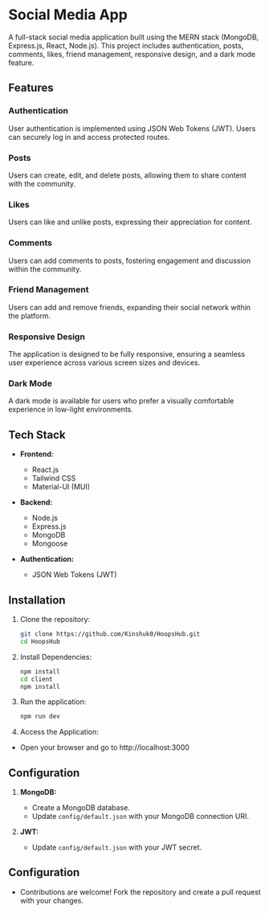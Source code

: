 # Social Media App

A full-stack social media application built using the MERN stack (MongoDB, Express.js, React, Node.js). This project includes authentication, posts, comments, likes, friend management, responsive design, and a dark mode feature.

## Features

### Authentication

User authentication is implemented using JSON Web Tokens (JWT). Users can securely log in and access protected routes.

### Posts

Users can create, edit, and delete posts, allowing them to share content with the community.

### Likes

Users can like and unlike posts, expressing their appreciation for content.

### Comments

Users can add comments to posts, fostering engagement and discussion within the community.

### Friend Management

Users can add and remove friends, expanding their social network within the platform.

### Responsive Design

The application is designed to be fully responsive, ensuring a seamless user experience across various screen sizes and devices.

### Dark Mode

A dark mode is available for users who prefer a visually comfortable experience in low-light environments.

## Tech Stack

- **Frontend:**
  - React.js
  - Tailwind CSS
  - Material-UI (MUI)
  
- **Backend:**
  - Node.js
  - Express.js
  - MongoDB
  - Mongoose
  
- **Authentication:**
  - JSON Web Tokens (JWT)

## Installation

1. Clone the repository:

   ```bash
   git clone https://github.com/Kinshuk0/HoopsHub.git
   cd HoopsHub

2. Install Dependencies:
   ```bash
   npm install
   cd client
   npm install

3. Run the application:
   ```bash
   npm run dev

4. Access the Application:
  - Open your browser and go to http://localhost:3000

## Configuration

1. **MongoDB:**
   - Create a MongoDB database.
   - Update `config/default.json` with your MongoDB connection URI.

2. **JWT:**
   - Update `config/default.json` with your JWT secret.

## Configuration

  - Contributions are welcome! Fork the repository and create a pull request with your changes.



   
